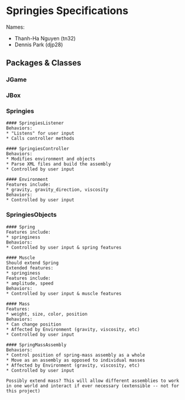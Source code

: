 Springies Specifications
=====

Names: 
* Thanh-Ha Nguyen (tn32)
* Dennis Park (djp28)

Packages & Classes
-----

### JGame

### JBox

### Springies

	#### SpringiesListener 
	Behaviors: 
	* "Listens" for user input
	* Calls controller methods

	#### SpringiesController 
	Behaviors:
	* Modifies environment and objects
	* Parse XML files and build the assembly
	* Controlled by user input
	  
	#### Environment
	Features include: 
	* gravity, gravity_direction, viscosity
	Behaviors:
	* Controlled by user input  

### SpringiesObjects

	#### Spring 
	Features include: 
	* springiness
	Behaviors:
	* Controlled by user input & spring features
	
	#### Muscle
	Should extend Spring
	Extended features: 
	* springiness  
	Features include: 
	* amplitude, speed
	Behaviors:
	* Controlled by user input & muscle features
	
	#### Mass
	Features: 
	* weight, size, color, position
	Behaviors:
	* Can change position 
	* Affected by Environment (gravity, viscosity, etc)
	* Controlled by user input
	
	#### SpringMassAssembly 
	Behaviors: 
	* Control position of spring-mass assembly as a whole 
	* Move as an assembly as opposed to individual masses
	* Affected by Environment (gravity, viscosity, etc)
	* Controlled by user input
	  
	Possibly extend mass? This will allow different assemblies to work 
	in one world and interact if ever necessary (extensible -- not for 
	this project) 